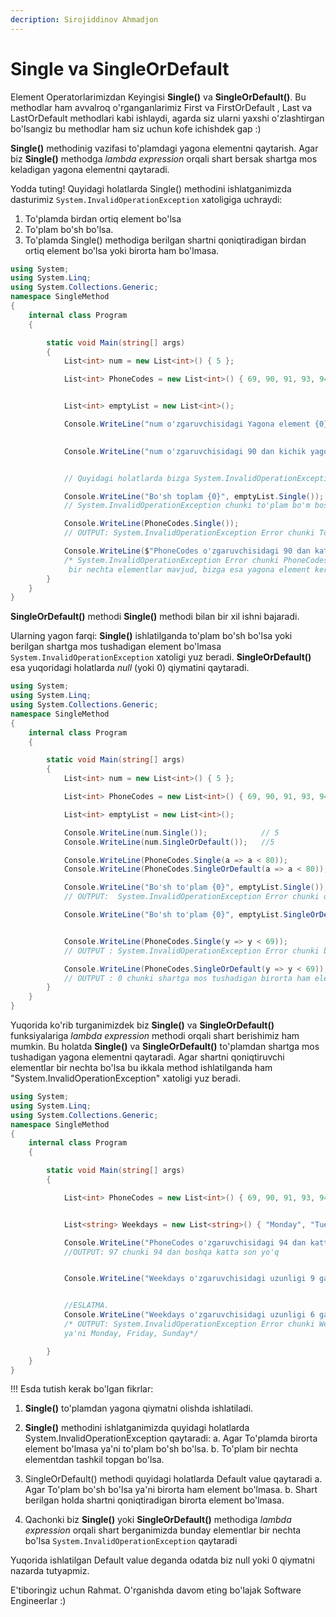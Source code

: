 ```yaml
---
decription: Sirojiddinov Ahmadjon
---
```

# Single va SingleOrDefault

Element Operatorlarimizdan Keyingisi **Single()** va **SingleOrDefault()**. Bu methodlar ham avvalroq o'rganganlarimiz First va FirstOrDefault , Last va LastOrDefault
methodlari kabi ishlaydi, agarda siz ularni yaxshi o'zlashtirgan bo'lsangiz bu methodlar ham siz uchun kofe ichishdek gap :)

**Single()** methodinig vazifasi to'plamdagi yagona elementni qaytarish. Agar biz **Single()** methodga *lambda expression* orqali shart bersak shartga mos keladigan yagona elementni qaytaradi. 

Yodda tuting! Quyidagi holatlarda Single() methodini ishlatganimizda dasturimiz `System.InvalidOperationException` xatoligiga uchraydi:
1. To'plamda birdan ortiq element bo'lsa
2. To'plam bo'sh bo'lsa.
3. To'plamda Single() methodiga berilgan shartni qoniqtiradigan birdan ortiq element bo'lsa yoki birorta ham bo'lmasa.

```csharp
using System;
using System.Linq;
using System.Collections.Generic;
namespace SingleMethod
{
    internal class Program
    {

        static void Main(string[] args)
        {
            List<int> num = new List<int>() { 5 };

            List<int> PhoneCodes = new List<int>() { 69, 90, 91, 93, 94, 97 };


            List<int> emptyList = new List<int>();

            Console.WriteLine("num o'zgaruvchisidagi Yagona element {0}", num.Single()); // 5
            

            Console.WriteLine("num o'zgaruvchisidagi 90 dan kichik yagona element {0}", PhoneCodes.Single(x => x < 90));   // 69


            // Quyidagi holatlarda bizga System.InvalidOperationException  qaytadi

            Console.WriteLine("Bo'sh toplam {0}", emptyList.Single());
            // System.InvalidOperationException chunki to'plam bo'm bosh

            Console.WriteLine(PhoneCodes.Single());
            // OUTPUT: System.InvalidOperationException Error chunki To'plamda birdan ortiq elementlar mavjud.

            Console.WriteLine($"PhoneCodes o'zgaruvchisidagi 90 dan katta sonlar {PhoneCodes.Single(y => y > 90)}");
            /* System.InvalidOperationException Error chunki PhoneCodes o'zgaruvchisida 90 dan katta
             bir nechta elementlar mavjud, bizga esa yagona element kerak. */
        }
    }
}
```

**SingleOrDefault()** methodi **Single()** methodi  bilan bir xil ishni bajaradi.

Ularning yagon farqi: 
**Single()** ishlatilganda to'plam bo'sh bo'lsa yoki berilgan shartga mos tushadigan element bo'lmasa `System.InvalidOperationException` xatoligi yuz beradi.
**SingleOrDefault()** esa yuqoridagi holatlarda *null* (yoki 0) qiymatini qaytaradi.

```csharp
using System;
using System.Linq;
using System.Collections.Generic;
namespace SingleMethod
{
    internal class Program
    {

        static void Main(string[] args)
        {
            List<int> num = new List<int>() { 5 };

            List<int> PhoneCodes = new List<int>() { 69, 90, 91, 93, 94, 97 };

            List<int> emptyList = new List<int>();

            Console.WriteLine(num.Single());            // 5
            Console.WriteLine(num.SingleOrDefault());   //5

            Console.WriteLine(PhoneCodes.Single(a => a < 80));             // 69
            Console.WriteLine(PhoneCodes.SingleOrDefault(a => a < 80));    // 69

            Console.WriteLine("Bo'sh to'plam {0}", emptyList.Single());
            // OUTPUT:  System.InvalidOperationException Error chunki o'zgaruvchi bo'm bo'sh

            Console.WriteLine("Bo'sh to'plam {0}", emptyList.SingleOrDefault());  // OUTPUT:  0


            Console.WriteLine(PhoneCodes.Single(y => y < 69));
            // OUTPUT : System.InvalidOperationException Error chunki bunday element yo'q.

            Console.WriteLine(PhoneCodes.SingleOrDefault(y => y < 69));
            // OUTPUT : 0 chunki shartga mos tushadigan birorta ham element yo'q                     
        }
    }
}

```

Yuqorida ko'rib turganimizdek biz **Single()** va **SingleOrDefault()** funksiyalariga *lambda expression* methodi orqali shart berishimiz ham mumkin. Bu holatda **Single()** va **SingleOrDefault()**  to'plamdan shartga mos tushadigan yagona elementni qaytaradi. Agar shartni qoniqtiruvchi elementlar bir nechta bo'lsa bu ikkala method ishlatilganda ham "System.InvalidOperationException" xatoligi yuz beradi.

```csharp
using System;
using System.Linq;
using System.Collections.Generic;
namespace SingleMethod
{
    internal class Program
    {

        static void Main(string[] args)
        {

            List<int> PhoneCodes = new List<int>() { 69, 90, 91, 93, 94, 97 };


            List<string> Weekdays = new List<string>() { "Monday", "Tuesday", "Wednesday", "Thursday", "Friday", "Saturday", "Sunday" };

            Console.WriteLine("PhoneCodes o'zgaruvchisidagi 94 dan katta yagona son {0}", PhoneCodes.Single(x => x > 94));
            //OUTPUT: 97 chunki 94 dan boshqa katta son yo'q


            Console.WriteLine("Weekdays o'zgaruvchisidagi uzunligi 9 ga teng yagona element:  {0}", Weekdays.Single(y => y.Length == 9));  // Wednesday


            //ESLATMA.
            Console.WriteLine("Weekdays o'zgaruvchisidagi uzunligi 6 ga teng element {0}", Weekdays.SingleOrDefault(y => y.Length == 6));
            /* OUTPUT: System.InvalidOperationException Error chunki Weekdays to'plamida uzunligi 6 ga teng bolgan bir nechta elementlar bor
            ya'ni Monday, Friday, Sunday*/

        }
    }
}
```


!!! Esda tutish kerak bo'lgan fikrlar:
1. **Single()** to'plamdan yagona qiymatni olishda ishlatiladi.
2. **Single()** methodini ishlatganimizda quyidagi holatlarda System.InvalidOperationException qaytaradi:
	a. Agar To'plamda birorta element bo'lmasa ya'ni to'plam bo'sh bo'lsa.
	b. To'plam bir nechta elementdan tashkil topgan bo'lsa.

3. SingleOrDefault() methodi quyidagi holatlarda Default value qaytaradi
	a. Agar To'plam bo'sh bo'lsa ya'ni birorta ham element bo'lmasa.
	b. Shart berilgan holda shartni qoniqtiradigan birorta element bo'lmasa.

4. Qachonki biz **Single()** yoki **SingleOrDefault()** methodiga *lambda expression* orqali shart berganimizda bunday elementlar bir nechta bo'lsa `System.InvalidOperationException` qaytaradi
 
Yuqorida ishlatilgan Default value deganda odatda biz null yoki 0 qiymatni nazarda tutyapmiz.

E'tiboringiz uchun Rahmat. O'rganishda davom eting bo'lajak Software Engineerlar :)
